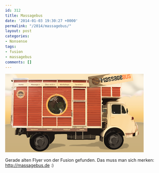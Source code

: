 ```yaml
---
id: 312
title: Massagebus
date: '2014-01-03 19:30:27 +0000'
permalink: "/2014/massagebus/"
layout: post
categories:
- Nonsense
tags:
- fusion
- massagebus
comments: []
---
```

[![Screen Shot 2014-01-03 at 19.29.31](/files/2014/01/Screen-Shot-2014-01-03-at-19.29.31.png)](/files/2014/01/Screen-Shot-2014-01-03-at-19.29.31.png)

Gerade alten Flyer von der Fusion gefunden. Das muss man sich merken: <http://massagebus.de> :)